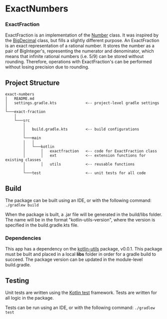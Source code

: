 # ExactNumbers

### ExactFraction
ExactFraction is an implementation of the [Number](https://docs.oracle.com/javase/8/docs/api/java/lang/Number.html) class.
It was inspired by the [BigDecimal](https://docs.oracle.com/javase/8/docs/api/java/math/BigDecimal.html) class, but fills a slightly different purpose.
An ExactFraction is an exact representation of a rational number.
It stores the number as a pair of BigInteger's, representing the numerator and denominator, which means that infinite rational numbers (i.e. 5/9) can be stored without rounding.
Therefore, operations with ExactFraction's can be performed without losing precision due to rounding.

## Project Structure
```project
exact-numbers
│   README.md
│   settings.gradle.kts             <-- project-level gradle settings
│
└───exact-fraction
    │
    └───src
        │
        │   build.gradle.kts        <-- build configurations
        │
        └───main
        │   │
        │   └───kotlin
        │       │   exactfraction   <-- code for ExactFraction class
        │       │   ext             <-- extension functions for existing classes
        │       │   utils           <-- reusable functions
        │      
        └───test                    <-- unit tests for all code
```

## Build
The package can be built using an IDE, or with the following command:
```./gradlew build```

When the package is built, a .jar file will be generated in the build/libs folder.
The name will be in the format "kotlin-utils-version", where the version is specified in the build.gradle.kts file.

### Dependencies
This app has a dependency on the [kotlin-utils](https://github.com/lbressler13/kotlin-utils) package, v0.0.1.
This package must be built and placed in a local **libs** folder in order for a gradle build to succeed.
The package version can be updated in the module-level build.gradle.

## Testing
Unit tests are written using the [Kotlin test](https://kotlinlang.org/api/latest/kotlin.test/) framework.
Tests are written for all logic in the package.

Tests can be run using an IDE, or with the following command:
`./gradlew test`
